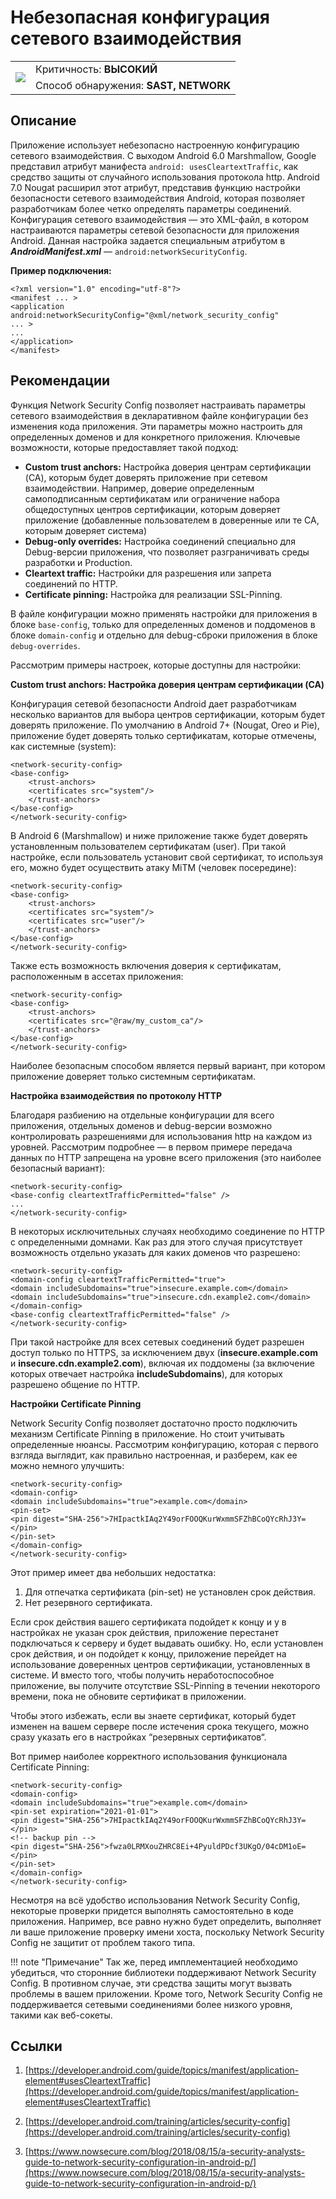 # Небезопасная конфигурация сетевого взаимодействия

<table class='noborder'>
    <colgroup>
      <col/>
      <col/>
    </colgroup>
    <tbody>
      <tr>
        <td rowspan="2"><img src="../../../img/defekt_vysokij.png"/></td>
        <td>Критичность:<strong> ВЫСОКИЙ</strong></td>
      </tr>
      <tr>
        <td>Способ обнаружения:<strong> SAST, NETWORK</strong></td>
      </tr>
    </tbody>
</table>

## Описание

Приложение использует небезопасно настроенную конфигурацию сетевого взаимодействия. С выходом Android 6.0 Marshmallow, Google представил атрибут манифеста `android: usesCleartextTraffic`, как средство защиты от случайного использования протокола http. Android 7.0 Nougat расширил этот атрибут, представив функцию настройки безопасности сетевого взаимодействия Android, которая позволяет разработчикам более четко определять параметры соединений. Конфигурация сетевого взаимодействия — это XML-файл, в котором настраиваются параметры сетевой безопасности для приложения Android. Данная настройка задается специальным атрибутом в ***AndroidManifest.xml*** — `android:networkSecurityConfig`.

**Пример подключения:**

    <?xml version="1.0" encoding="utf-8"?>
    <manifest ... >
    <application android:networkSecurityConfig="@xml/network_security_config"
    ... >
    ...
    </application>
    </manifest>

## Рекомендации

Функция Network Security Config позволяет настраивать параметры сетевого взаимодействия в декларативном файле конфигурации без изменения кода приложения. Эти параметры можно настроить для определенных доменов и для конкретного приложения. Ключевые возможности, которые предоставляет такой подход:

* **Custom trust anchors:** Настройка доверия центрам сертификации (CA), которым будет доверять приложение при сетевом взаимодействии. Например, доверие определенным самоподписанным сертификатам или ограничение набора общедоступных центров сертификации, которым доверяет приложение (добавленные пользователем в доверенные или те CA, которым доверяет система)
* **Debug-only overrides:** Настройка соединений специально для Debug-версии приложения, что позволяет разграничивать среды разработки и Production.
* **Cleartext traffic:** Настройки для разрешения или запрета соединений по HTTP.
* **Certificate pinning:** Настройка для реализации SSL-Pinning.

В файле конфигурации можно применять настройки для приложения в блоке `base-config`, только для определенных доменов и поддоменов в блоке `domain-config` и отдельно для debug-сброки приложения в блоке `debug-overrides`.

Рассмотрим примеры настроек, которые доступны для настройки:

**Custom trust anchors: Настройка доверия центрам сертификации (CA)**

Конфигурация сетевой безопасности Android дает разработчикам несколько вариантов для выбора центров сертификации, которым будет доверять приложение. По умолчанию в Android 7+ (Nougat, Oreo и Pie), приложение будет доверять только сертификатам, которые отмечены, как системные (system):

    <network-security-config>
    <base-config>
        <trust-anchors>
        <certificates src="system"/>
        </trust-anchors>
    </base-config>
    </network-security-config>

В Android 6 (Marshmallow) и ниже приложение также будет доверять установленным пользователем сертификатам (user). При такой настройке, если пользователь установит свой сертификат, то используя его, можно будет осуществить атаку MiTM (человек посередине):

    <network-security-config>
    <base-config>
        <trust-anchors>
        <certificates src="system"/>
        <certificates src="user"/>
        </trust-anchors>
    </base-config>
    </network-security-config>

Также есть возможность включения доверия к сертификатам, расположенным в ассетах приложения:

    <network-security-config>
    <base-config>
        <trust-anchors>
        <certificates src="@raw/my_custom_ca"/>
        </trust-anchors>
    </base-config>
    </network-security-config>

Наиболее безопасным способом является первый вариант, при котором приложение доверяет только системным сертификатам.

**Настройка взаимодействия по протоколу HTTP**

Благодаря разбиению на отдельные конфигурации для всего приложения, отдельных доменов и debug-версии возможно контролировать разрешениями для использования http на каждом из уровней. Рассмотрим подробнее — в первом примере передача данных по HTTP запрещена на уровне всего приложения (это наиболее безопасный вариант):

    <network-security-config>
    <base-config cleartextTrafficPermitted="false" />
    ...
    </network-security-config>

В некоторых исключительных случаях необходимо соединение по HTTP с определенными домнами. Как раз для этого случая присутствует возможность отдельно указать для каких доменов что разрешено:

    <network-security-config>
    <domain-config cleartextTrafficPermitted="true">
    <domain includeSubdomains="true">insecure.example.com</domain>
    <domain includeSubdomains="true">insecure.cdn.example2.com</domain>
    </domain-config>
    <base-config cleartextTrafficPermitted="false" />
    </network-security-config>

При такой настройке для всех сетевых соединений будет разрешен доступ только по HTTPS, за исключением двух (**insecure.example.com** и **insecure.cdn.example2.com**), включая их поддомены (за включение которых отвечает настройка **includeSubdomains**), для которых разрешено общение по HTTP.

**Настройки Certificate Pinning**

Network Security Config позволяет достаточно просто подключить механизм Certificate Pinning в приложение. Но стоит учитывать определенные нюансы. Рассмотрим конфигурацию, которая с первого взгляда выглядит, как правильно настроенная, и разберем, как ее можно немного улучшить:

    <network-security-config>
    <domain-config>
    <domain includeSubdomains="true">example.com</domain>
    <pin-set>
    <pin digest="SHA-256">7HIpactkIAq2Y49orFOOQKurWxmmSFZhBCoQYcRhJ3Y=</pin>
    </pin-set>
    </domain-config>
    </network-security-config>

Этот пример имеет два небольших недостатка:

1. Для отпечатка сертификата (pin-set) не установлен срок действия.
2. Нет резервного сертификата.

Если срок действия вашего сертификата подойдет к концу и у в настройках не указан срок действия, приложение перестанет подключаться к серверу и будет выдавать ошибку. Но, если установлен срок действия, и он подойдет к концу, приложение перейдет на использование доверенных центров сертификации, установленных в системе. И вместо того, чтобы получить неработоспособное приложение, вы получите отсутствие SSL-Pinning в течении некоторого времени, пока не обновите сертификат в приложении.

Чтобы этого избежать, если вы знаете сертификат, который будет изменен на вашем сервере после истечения срока текущего, можно сразу указать его в настройках “резервных сертификатов“.

Вот пример наиболее корректного использования функционала Certificate Pinning:

    <network-security-config>
    <domain-config>
    <domain includeSubdomains="true">example.com</domain>
    <pin-set expiration="2021-01-01">
    <pin digest="SHA-256">7HIpactkIAq2Y49orFOOQKurWxmmSFZhBCoQYcRhJ3Y=</pin>
    <!-- backup pin -->
    <pin digest="SHA-256">fwza0LRMXouZHRC8Ei+4PyuldPDcf3UKgO/04cDM1oE=</pin>
    </pin-set>
    </domain-config>
    </network-security-config>

Несмотря на всё удобство использования Network Security Config, некоторые проверки придется выполнять самостоятельно в коде приложения. Например, все равно нужно будет определить, выполняет ли ваше приложение проверку имени хоста, поскольку Network Security Config не защитит от проблем такого типа.

!!! note "Примечание"
    Так же, перед имплементацией необходимо убедиться, что сторонние библиотеки поддерживают Network Security Config. В противном случае, эти средства защиты могут вызвать проблемы в вашем приложении. Кроме того, Network Security Config не поддерживается сетевыми соединениями более низкого уровня, такими как веб-сокеты.

## Ссылки

1. [https://developer.android.com/guide/topics/manifest/application-element#usesCleartextTraffic](https://developer.android.com/guide/topics/manifest/application-element#usesCleartextTraffic)

2. [https://developer.android.com/training/articles/security-config](https://developer.android.com/training/articles/security-config)

3. [https://www.nowsecure.com/blog/2018/08/15/a-security-analysts-guide-to-network-security-configuration-in-android-p/](https://www.nowsecure.com/blog/2018/08/15/a-security-analysts-guide-to-network-security-configuration-in-android-p/)